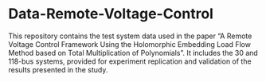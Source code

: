# Data-Remote-Voltage-Control
This repository contains the test system data used in the paper “A Remote Voltage Control Framework Using the Holomorphic Embedding Load Flow Method based on Total Multiplication of Polynomials”. It includes the 30 and 118-bus systems, provided for experiment replication and validation of the results presented in the study.

